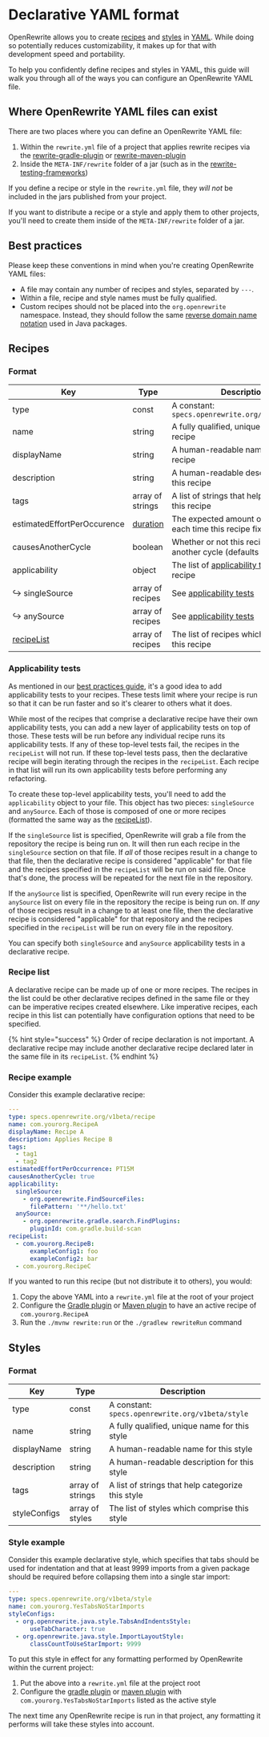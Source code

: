 # Declarative YAML format

OpenRewrite allows you to create [recipes](/concepts-and-explanations/recipes.md) and [styles](/concepts-and-explanations/styles.md) in [YAML](https://yaml.org). While doing so potentially reduces customizability, it makes up for that with development speed and portability.

To help you confidently define recipes and styles in YAML, this guide will walk you through all of the ways you can configure an OpenRewrite YAML file.

## Where OpenRewrite YAML files can exist

There are two places where you can define an OpenRewrite YAML file:

1. Within the `rewrite.yml` file of a project that applies rewrite recipes via the [rewrite-gradle-plugin](gradle-plugin-configuration.md) or [rewrite-maven-plugin](rewrite-maven-plugin.md)
2. Inside the `META-INF/rewrite` folder of a jar (such as in the [rewrite-testing-frameworks](https://github.com/openrewrite/rewrite-testing-frameworks/tree/master/src/main/resources/META-INF/rewrite))

If you define a recipe or style in the `rewrite.yml` file, they _will not_ be included in the jars published from your project.

If you want to distribute a recipe or a style and apply them to other projects, you'll need to create them inside of the `META-INF/rewrite` folder of a jar.

## Best practices

Please keep these conventions in mind when you're creating OpenRewrite YAML files:

* A file may contain any number of recipes and styles, separated by `---`.
* Within a file, recipe and style names must be fully qualified.
* Custom recipes should not be placed into the `org.openrewrite` namespace. Instead, they should follow the same [reverse domain name notation](https://en.wikipedia.org/wiki/Reverse_domain_name_notation) used in Java packages. 

## Recipes

### Format

| Key                         | Type             | Description                                                             |
|-----------------------------|------------------|-------------------------------------------------------------------------|
| type                        | const            | A constant:  `specs.openrewrite.org/v1beta/recipe`                      |
| name                        | string           | A fully qualified, unique name for this recipe                          |
| displayName                 | string           | A human-readable name for this recipe                                   |
| description                 | string           | A human-readable description for this recipe                            |
| tags                        | array of strings | A list of strings that help categorize this recipe                      |
| estimatedEffortPerOccurence | [duration](https://docs.oracle.com/javase/8/docs/api/java/time/Duration.html#parse-java.lang.CharSequence-)         | The expected amount of time saved each time this recipe fixes something |
| causesAnotherCycle          | boolean          | Whether or not this recipe can cause another cycle (defaults to false)  |
| applicability               | object           | The list of [applicability tests](#applicability-tests) for this recipe                         |
| ↪ singleSource              | array of recipes | See [applicability tests](#applicability-tests)                                                 |
| ↪ anySource                 | array of recipes | See [applicability tests](#applicability-tests)                                                 |
| [recipeList](#recipe-list)                  | array of recipes | The list of recipes which comprise this recipe                          |

### Applicability tests

As mentioned in our [best practices guide](/authoring-recipes/recipe-conventions-and-best-practices.md#use-applicability-tests), it's a good idea to add applicability tests to your recipes. These tests limit where your recipe is run so that it can be run faster and so it's clearer to others what it does.

While most of the recipes that comprise a declarative recipe have their own applicability tests, you can add a new layer of applicability tests on top of those. These tests will be run before any individual recipe runs its applicability tests. If any of these top-level tests fail, the recipes in the `recipeList` will not run. If these top-level tests pass, then the declarative recipe will begin iterating through the recipes in the `recipeList`. Each recipe in that list will run its own applicability tests before performing any refactoring.

To create these top-level applicability tests, you'll need to add the `applicability` object to your file. This object has two pieces: `singleSource` and `anySource`. Each of those is composed of one or more recipes (formatted the same way as the [recipeList](#recipe-list)).

If the `singleSource` list is specified, OpenRewrite will grab a file from the repository the recipe is being run on. It will then run each recipe in the `singleSource` section on that file. If _all_ of those recipes result in a change to that file, then the declarative recipe is considered "applicable" for that file and the recipes specified in the `recipeList` will be run on said file. Once that's done, the process will be repeated for the next file in the repository.

If the `anySource` list is specified, OpenRewrite will run every recipe in the `anySource` list on every file in the repository the recipe is being run on. If _any_ of those recipes result in a change to at least one file, then the declarative recipe is considered "applicable" for that repository and the recipes specified in the `recipeList` will be run on every file in the repository.

You can specify both `singleSource` and `anySource` applicability tests in a declarative recipe.

### Recipe list

A declarative recipe can be made up of one or more recipes. The recipes in the list could be other declarative recipes defined in the same file or they can be imperative recipes created elsewhere. Like imperative recipes, each recipe in this list can potentially have configuration options that need to be specified.

{% hint style="success" %}
Order of recipe declaration is not important. A declarative recipe may include another declarative recipe declared later in the same file in its `recipeList`.
{% endhint %}

### Recipe example

Consider this example declarative recipe:

```yaml
---
type: specs.openrewrite.org/v1beta/recipe
name: com.yourorg.RecipeA
displayName: Recipe A
description: Applies Recipe B
tags:
  - tag1
  - tag2
estimatedEffortPerOccurrence: PT15M
causesAnotherCycle: true
applicability:
  singleSource:
    - org.openrewrite.FindSourceFiles:
      filePattern: '**/hello.txt'
  anySource:
    - org.openrewrite.gradle.search.FindPlugins:
      pluginId: com.gradle.build-scan
recipeList:
  - com.yourorg.RecipeB:
      exampleConfig1: foo
      exampleConfig2: bar
  - com.yourorg.RecipeC
```

If you wanted to run this recipe (but not distribute it to others), you would:

1. Copy the above YAML into a `rewrite.yml` file at the root of your project
2. Configure the [Gradle plugin](gradle-plugin-configuration.md) or [Maven plugin](rewrite-maven-plugin.md) to have an active recipe of `com.yourorg.RecipeA`
3. Run the `./mvnw rewrite:run` or the `./gradlew rewriteRun` command

## Styles

### Format

| Key          | Type             | Description                                       |
|--------------|------------------|---------------------------------------------------|
| type         | const            | A constant:  `specs.openrewrite.org/v1beta/style` |
| name         | string           | A fully qualified, unique name for this style     |
| displayName  | string           | A human-readable name for this style              |
| description  | string           | A human-readable description for this style       |
| tags         | array of strings | A list of strings that help categorize this style |
| styleConfigs | array of styles  | The list of styles which comprise this style      |

### Style example

Consider this example declarative style, which specifies that tabs should be used for indentation and that at least 9999 imports from a given package should be required before collapsing them into a single star import:

```yaml
---
type: specs.openrewrite.org/v1beta/style
name: com.yourorg.YesTabsNoStarImports
styleConfigs:
  - org.openrewrite.java.style.TabsAndIndentsStyle:
      useTabCharacter: true
  - org.openrewrite.java.style.ImportLayoutStyle:
      classCountToUseStarImport: 9999
```

To put this style in effect for any formatting performed by OpenRewrite within the current project:

1. Put the above into a `rewrite.yml` file at the project root
2. Configure the [gradle plugin](gradle-plugin-configuration.md) or [maven plugin](rewrite-maven-plugin.md) with `com.yourorg.YesTabsNoStarImports` listed as the active style

The next time any OpenRewrite recipe is run in that project, any formatting it performs will take these styles into account.
